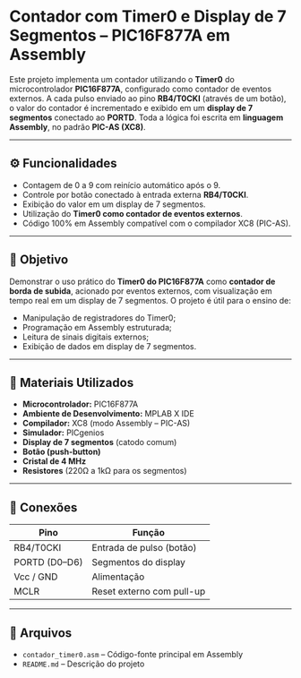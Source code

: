 # Contador com Timer0 e Display de 7 Segmentos – PIC16F877A em Assembly

Este projeto implementa um contador utilizando o **Timer0** do microcontrolador **PIC16F877A**, configurado como contador de eventos externos. A cada pulso enviado ao pino **RB4/T0CKI** (através de um botão), o valor do contador é incrementado e exibido em um **display de 7 segmentos** conectado ao **PORTD**. Toda a lógica foi escrita em **linguagem Assembly**, no padrão **PIC-AS (XC8)**.

---

## ⚙️ Funcionalidades

- Contagem de 0 a 9 com reinício automático após o 9.
- Controle por botão conectado à entrada externa **RB4/T0CKI**.
- Exibição do valor em um display de 7 segmentos.
- Utilização do **Timer0 como contador de eventos externos**.
- Código 100% em Assembly compatível com o compilador XC8 (PIC-AS).

---

## 🎯 Objetivo

Demonstrar o uso prático do **Timer0 do PIC16F877A** como **contador de borda de subida**, acionado por eventos externos, com visualização em tempo real em um display de 7 segmentos. O projeto é útil para o ensino de:

- Manipulação de registradores do Timer0;
- Programação em Assembly estruturada;
- Leitura de sinais digitais externos;
- Exibição de dados em display de 7 segmentos.

---

## 🧰 Materiais Utilizados

- **Microcontrolador:** PIC16F877A  
- **Ambiente de Desenvolvimento:** MPLAB X IDE  
- **Compilador:** XC8 (modo Assembly – PIC-AS)  
- **Simulador:** PICgenios   
- **Display de 7 segmentos** (catodo comum)  
- **Botão (push-button)**  
- **Cristal de 4 MHz**  
- **Resistores** (220Ω a 1kΩ para os segmentos)

---

## 🔌 Conexões

| Pino         | Função                           |
|--------------|----------------------------------|
| RB4/T0CKI    | Entrada de pulso (botão)         |
| PORTD (D0–D6)| Segmentos do display             |
| Vcc / GND    | Alimentação                      |
| MCLR         | Reset externo com pull-up        |

---

## 📁 Arquivos

- `contador_timer0.asm` – Código-fonte principal em Assembly
- `README.md` – Descrição do projeto


